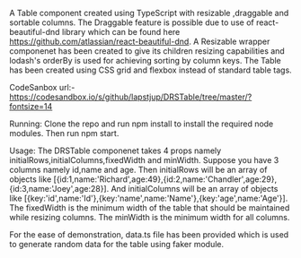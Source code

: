 A Table component created using TypeScript with resizable ,draggable and sortable columns. The Draggable feature is possible due to use of react-beautiful-dnd library which can be found here https://github.com/atlassian/react-beautiful-dnd. A Resizable wrapper componenet has been created to give its children resizing capabilities and lodash's orderBy is used for achieving sorting by column keys. The Table has been created using CSS grid and flexbox instead of standard table tags.

CodeSanbox url:-
https://codesandbox.io/s/github/lapstjup/DRSTable/tree/master/?fontsize=14

Running:
Clone the repo and run npm install to install the required node modules. Then run npm start.

Usage:
The DRSTable componenet takes 4 props namely initialRows,initialColumns,fixedWidth and minWidth.
Suppose you have 3 columns namely id,name and age.
Then initialRows will be an array of objects like [{id:1,name:'Richard',age:49},{id:2,name:'Chandler',age:29},{id:3,name:'Joey',age:28}].
And initialColumns will be an array of objects like [{key:'id',name:'Id'},{key:'name',name:'Name'},{key:'age',name:'Age'}].
The fixedWidth is the minimum width of the table that should be maintained while resizing columns.
The minWidth is the minimum width for all columns.

For the ease of demonstration, data.ts file has been provided which is used to generate random data for the table using faker module.
